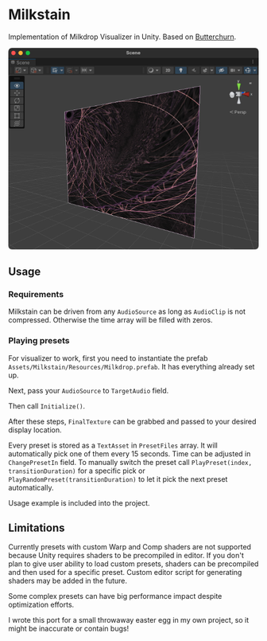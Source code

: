 # Milkstain
Implementation of Milkdrop Visualizer in Unity. Based on <a href=https://github.com/jberg/butterchurn>Butterchurn</a>.

![Screenshot](Screenshot.png)

## Usage

### Requirements
Milkstain can be driven from any ```AudioSource``` as long as ```AudioClip``` is not compressed. Otherwise the time array will be filled with zeros.

### Playing presets
For visualizer to work, first you need to instantiate the prefab ```Assets/Milkstain/Resources/Milkdrop.prefab```. It has everything already set up.

Next, pass your ```AudioSource``` to ```TargetAudio``` field.

Then call ```Initialize()```.

After these steps, ```FinalTexture``` can be grabbed and passed to your desired display location.

Every preset is stored as a ```TextAsset``` in ```PresetFiles``` array. It will automatically pick one of them every 15 seconds. Time can be adjusted in ```ChangePresetIn``` field. To manually switch the preset call ```PlayPreset(index, transitionDuration)``` for a specific pick or ```PlayRandomPreset(transitionDuration)``` to let it pick the next preset automatically.

Usage example is included into the project.

## Limitations
Currently presets with custom Warp and Comp shaders are not supported because Unity requires shaders to be precompiled in editor. If you don't plan to give user ability to load custom presets, shaders can be precompiled and then used for a specific preset. Custom editor script for generating shaders may be added in the future.

Some complex presets can have big performance impact despite optimization efforts.

I wrote this port for a small throwaway easter egg in my own project, so it might be inaccurate or contain bugs!
